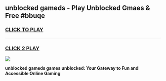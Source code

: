 
## unblocked gameds - Play Unblocked Gmaes & Free #bbuqe
<h3>
<a href="https://premium.freeplayer.one?title=unblocked_gameds&ref=01M">CLICK TO PLAY</a></h3>
<hr>

<h3>
<a href="https://premium.freeplayer.one?title=unblocked_gameds&ref=01M">CLICK 2 PLAY</a>
  
</h3>

<a href="https://premium.freeplayer.one?title=unblocked_gameds&ref=01M"><img src="https://clearcache.store/games.png"></a>


**unblocked gameds games unblocked: Your Gateway to Fun and Accessible Online Gaming**
